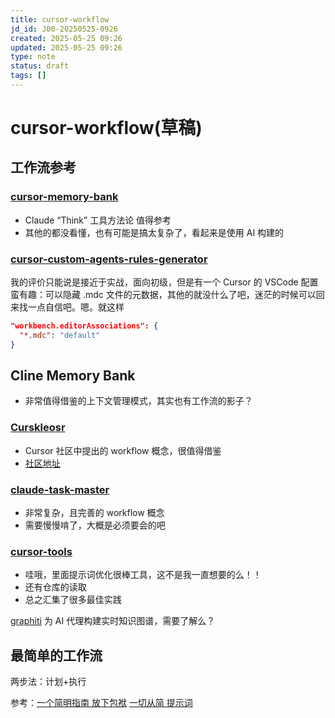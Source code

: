 ```yaml
---
title: cursor-workflow
jd_id: J00-20250525-0926
created: 2025-05-25 09:26
updated: 2025-05-25 09:26
type: note
status: draft
tags: []
---
```


# cursor-workflow(草稿)

## 工作流参考

### [cursor-memory-bank](https://github.com/vanzan01/cursor-memory-bank)

- Claude “Think” 工具方法论 值得参考
- 其他的都没看懂，也有可能是搞太复杂了，看起来是使用 AI 构建的

### [cursor-custom-agents-rules-generator](https://github.com/bmadcode/cursor-custom-agents-rules-generator)

我的评价只能说是接近于实战，面向初级，但是有一个 Cursor 的 VSCode 配置蛮有趣：可以隐藏 .mdc 文件的元数据，其他的就没什么了吧，迷茫的时候可以回来找一点自信吧。嗯。就这样

```json
"workbench.editorAssociations": {
  "*.mdc": "default"
}
```

## Cline Memory Bank

- 非常值得借鉴的上下文管理模式，其实也有工作流的影子？

### [Curskleosr](https://github.com/kleosr/cursorkleosr/tree/main)

- Cursor 社区中提出的 workflow 概念，很值得借鉴
- [社区地址](https://forum.cursor.com/t/guide-a-simpler-more-autonomous-ai-workflow-for-cursor-new-update/70688)

### [claude-task-master](https://github.com/eyaltoledano/claude-task-master)

- 非常复杂，且完善的 workflow 概念
- 需要慢慢啃了，大概是必须要会的吧

### [cursor-tools](https://github.com/eastlondoner/cursor-tools)

- 哇哦，里面提示词优化很棒工具，这不是我一直想要的么！！
- 还有仓库的读取
- 总之汇集了很多最佳实践

[graphiti](https://github.com/getzep/graphiti)
为 AI 代理构建实时知识图谱，需要了解么？


## 最简单的工作流

两步法：计划+执行

参考：[一个简明指南 放下包袱](https://read.highgrowthengineer.com/p/2025-guide-to-prompt-engineering?utm_source=%2Fbrowse%2Frecommendations&utm_medium=reader2)
[一切从简 提示词](https://beyondthebuildnewsletter.substack.com/p/ai-prompt-only-guide-for-smarter-results?utm_source=%2Fbrowse%2Frecommendations&utm_medium=reader2)